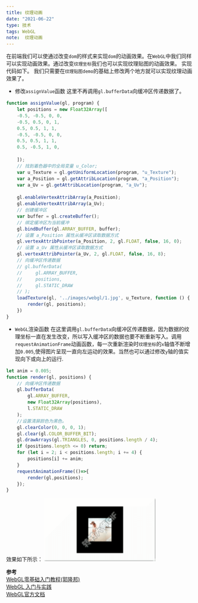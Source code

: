 ```yaml
---
title: 纹理动画
date: "2021-06-22"
type: 技术
tags: WebGL
note:  纹理动画
---
```


在前端我们可以使通过改变`dom`的样式来实现`dom`的动画效果。在`WebGL`中我们同样可以实现动画效果。通过改变`纹理坐标`我们也可以实现纹理贴图的动画效果。
实现代码如下。
我们只需要在`纹理贴图demo`的基础上修改两个地方就可以实现纹理动画效果了。
+ 修改`assignValue`函数
这里不再调用`gl.bufferData`向缓冲区传递数据了。
```js
function assignValue(gl, program) {
    let positions = new Float32Array([
    -0.5, -0.5, 0, 0,
    -0.5, 0.5, 0, 1,
    0.5, 0.5, 1, 1,
    -0.5, -0.5, 0, 0,
    0.5, 0.5, 1, 1,
    0.5, -0.5, 1, 0,
    
    ]);
    // 找到着色器中的全局变量 u_Color;
    var u_Texture = gl.getUniformLocation(program, "u_Texture");
    var a_Position = gl.getAttribLocation(program, "a_Position");
    var a_Uv = gl.getAttribLocation(program, "a_Uv");

    gl.enableVertexAttribArray(a_Position);
    gl.enableVertexAttribArray(a_Uv);
    // 创建缓冲区
    var buffer = gl.createBuffer();
    // 绑定缓冲区为当前缓冲
    gl.bindBuffer(gl.ARRAY_BUFFER, buffer);
    // 设置 a_Position 属性从缓冲区读取数据方式
    gl.vertexAttribPointer(a_Position, 2, gl.FLOAT, false, 16, 0);
    // 设置 a_Uv 属性从缓冲区读取数据方式
    gl.vertexAttribPointer(a_Uv, 2, gl.FLOAT, false, 16, 8);
    // 向缓冲区传递数据
    // gl.bufferData(
    //     gl.ARRAY_BUFFER,
    //     positions,
    //     gl.STATIC_DRAW
    // );
    loadTexture(gl, '../images/webgl/1.jpg', u_Texture, function () {
        render(gl, positions);
    })
}
```
+ `WebGL`渲染函数
在这里调用`gl.bufferData`向缓冲区传递数据，因为数据的纹理坐标一直在发生改变，所以写入缓冲区的数据也要不断重新写入。调用`requestAnimationFrame`动画函数，每一次重新渲染时`纹理坐标`的`x`轴值不断增加`0.005`,使得图片呈现一直向左运动的效果。当然也可以通过修改`y`轴的值实现向下或向上的运行.
```js
let anim = 0.005;
function render(gl, positions) {
    // 向缓冲区传递数据
    gl.bufferData(
        gl.ARRAY_BUFFER,
        new Float32Array(positions),
        l.STATIC_DRAW
    );
    //设置清屏颜色为黑色。
    gl.clearColor(0, 0, 0, 1);
    gl.clear(gl.COLOR_BUFFER_BIT);
    gl.drawArrays(gl.TRIANGLES, 0, positions.length / 4);
    if (positions.length <= 0) return;
    for (let i = 2; i < positions.length; i += 4) {
        positions[i] += anim;
    }
    requestAnimationFrame(()=>{
        render(gl,positions);
    }); 
}
```
效果如下所示：
<img src="../../images/webgl/纹理动画-向左运动.gif" alt="暂无数据" width=300>



**参考**<br>
[WebGL零基础入门教程(郭隆邦)](http://www.yanhuangxueyuan.com/WebGL/)<br>
[WebGL 入门与实践](https://juejin.cn/book/6844733755580481543/section/6844733755916025869)<br>
[WebGL官方文档](https://developer.mozilla.org/zh-CN/docs/Web/API/WebGLRenderingContext/vertexAttribPointer)<br>

